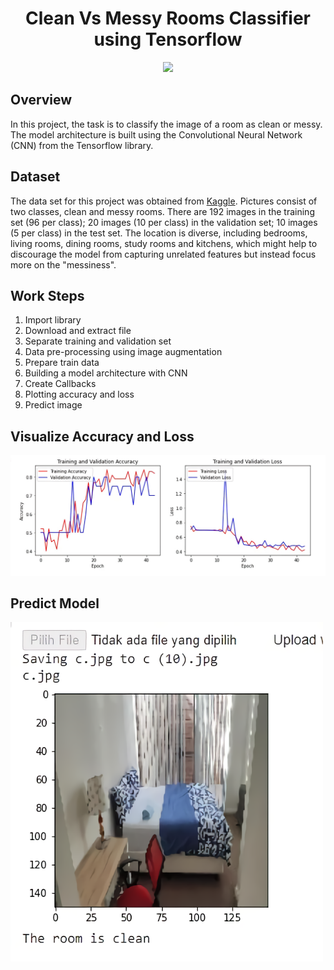<h1 align="center"> Clean Vs Messy Rooms Classifier using Tensorflow </h1>

<p align="center">
    <img src="https://i.imgflip.com/5im1am.jpg" width="800">
</p>

## Overview
In this project, the task is to classify the image of a room as clean or messy. The model architecture is built using the Convolutional Neural Network (CNN) from the Tensorflow library.

## Dataset
The data set for this project was obtained from [Kaggle](https://www.kaggle.com/cdawn1/messy-vs-clean-room). Pictures consist of two classes, clean and messy rooms. There are 192 images in the training set (96 per class); 20 images (10 per class) in the validation set; 10 images (5 per class) in the test set. The location is diverse, including bedrooms, living rooms, dining rooms, study rooms and kitchens, which might help to discourage the model from capturing unrelated features but instead focus more on the "messiness".

## Work Steps
<ol>
  <li>Import library</li>
  <li>Download and extract file</li>
  <li>Separate training and validation set</li>
  <li>Data pre-processing using image augmentation</li>
  <li>Prepare train data</li>
  <li>Building a model architecture with CNN</li>
  <li>Create Callbacks</li>
  <li>Plotting accuracy and loss</li>
  <li>Predict image</li>
</ol>  

## Visualize Accuracy and Loss 
![training and loss metrics](images/accuracy_loss.JPG)

## Predict Model
<p align="left">
    <img src="images/predict.JPG" width="500">
</p>
